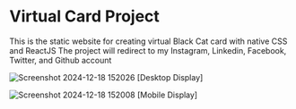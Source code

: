 # Virtual Card Project

This is the static website for creating virtual Black Cat card with native CSS and ReactJS
The project will redirect to my Instagram, Linkedin, Facebook, Twitter, and Github account


![Screenshot 2024-12-18 152026](https://github.com/user-attachments/assets/ac33ea99-25c1-4c85-ab60-a0f0ee18bc88) [Desktop Display]

![Screenshot 2024-12-18 152008](https://github.com/user-attachments/assets/67fd7693-ddbe-402d-881c-426ad7aba084) [Mobile Display]
